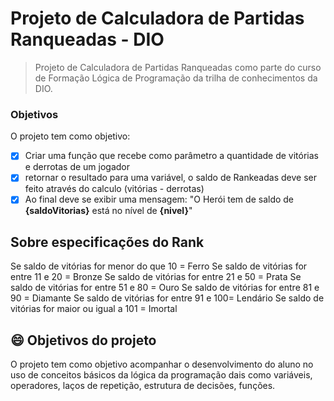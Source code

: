 # Projeto de Calculadora de Partidas Ranqueadas - DIO

> Projeto de Calculadora de Partidas Ranqueadas como parte do curso de Formação Lógica de Programação da trilha de conhecimentos da DIO.

### Objetivos

O projeto tem como objetivo:

- [x] Criar uma função que recebe como parâmetro a quantidade de vitórias e derrotas de um jogador
- [x] retornar o resultado para uma variável, o saldo de Rankeadas deve ser feito através do calculo (vitórias - derrotas)
- [x] Ao final deve se exibir uma mensagem: "O Herói tem de saldo de **{saldoVitorias}** está no nível de **{nivel}**"

## Sobre especificações do Rank

Se saldo de vitórias for menor do que 10 = Ferro
Se saldo de vitórias for entre 11 e 20 = Bronze
Se saldo de vitórias for entre 21 e 50 = Prata
Se saldo de vitórias for entre 51 e 80 = Ouro
Se saldo de vitórias for entre 81 e 90 = Diamante
Se saldo de vitórias for entre 91 e 100= Lendário
Se saldo de vitórias for maior ou igual a 101 = Imortal



## 😄 Objetivos do projeto

O projeto tem como objetivo acompanhar o desenvolvimento do aluno no uso de conceitos básicos da lógica da programação dais como variáveis, operadores, laços de repetição, estrutura de decisões, funções.


